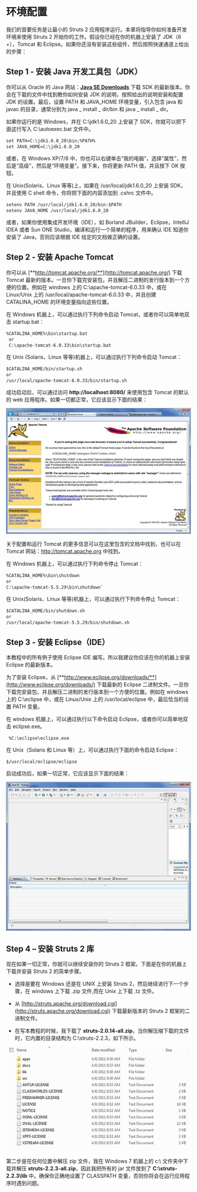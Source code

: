 # 环境配置

我们的首要任务是让最小的 Struts 2 应用程序运行。本章将指导你如何准备开发环境来使用 Struts 2 开始你的工作。假设你已经在你的机器上安装了 JDK（6 +），Tomcat 和 Eclipse。如果你还没有安装这些组件，然后按照快速通道上给出的步骤：

## Step 1 - 安装 Java 开发工具包（JDK）

你可以从 Oracle 的 Java 网站：[**Java SE Downloads**](http://www.oracle.com/technetwork/java/javase/downloads/index.html) 下载 SDK 的最新版本。你会在下载的文件中找到教你如何安装 JDK 的说明，按照给出的说明安装和配置 JDK 的设置。最后，设置 PATH 和 JAVA_HOME 环境变量，引入包含 java 和 javac 的目录，通常分别为 java _ install _ dir/bin 和 java _ install _ dir。

如果你运行的是 Windows，并在 C:\jdk1.6.0_20 上安装了 SDK，你就可以把下面这行写入 C:\autoexec.bat 文件中。

``` 
set PATH=C:\jdk1.6.0_20\bin;%PATH%
set JAVA_HOME=C:\jdk1.6.0_20
```

或者，在 Windows XP/7/8 中，你也可以右键单击“我的电脑”，选择“属性”，然后是“高级”，然后是“环境变量”。接下来，你将更新 PATH 值，并且按下 OK 按钮。

在 Unix(Solaris、Linux 等等)上，如果在 /usr/local/jdk1.6.0_20 上安装 SDK，并且使用 C shell 命令，你将把下面的内容添加到 .cshrc 文件中。

``` 
setenv PATH /usr/local/jdk1.6.0_20/bin:$PATH
setenv JAVA_HOME /usr/local/jdk1.6.0_20
```

或者，如果你使用集成开发环境（IDE），如 Borland JBuilder，Eclipse，IntelliJ IDEA 或者 Sun ONE Studio，编译和运行一个简单的程序，用来确认 IDE 知道你安装了 Java，否则应该根据 IDE 给定的文档做正确的设置。

## Step 2 - 安装 Apache Tomcat

你可以从 [**http://tomcat.apache.org/**](http://tomcat.apache.org/) 下载 Tomcat 最新的版本。一旦你下载完安装包，并且解压二进制的发行版本到一个方便的位置。例如在 windows 上的 C:\apache-tomcat-6.0.33 中，或在 Linux/Unix 上的 /usr/local/apache-tomcat-6.0.33 中，并且创建 CATALINA_HOME 的环境变量指向这些位置。

在 Windows 机器上，可以通过执行下列命令启动 Tomcat，或者你可以简单地双击 startup.bat：

``` 
%CATALINA_HOME%\bin\startup.bat
 or
 C:\apache-tomcat-6.0.33\bin\startup.bat
```

在 Unix (Solaris、Linux 等等)机器上，可以通过执行下列命令启动 Tomcat：

``` 
$CATALINA_HOME/bin/startup.sh
or
/usr/local/apache-tomcat-6.0.33/bin/startup.sh
```

成功启动后，可以通过访问 **http://localhost:8080/** 来使用包含 Tomcat 的默认的 web 应用程序。如果一切都正常，它应该显示下面的结果：

![](images/tomcathomepage.jpg)

关于配置和运行 Tomcat 的更多信息可以在这里包含的文档中找到，也可以在 Tomcat 网站：http://tomcat.apache.org 中找到。

在 Windows 机器上，可以通过执行下列命令停止 Tomcat：

``` 
%CATALINA_HOME%\bin\shutdown
or
C:\apache-tomcat-5.5.29\bin\shutdown`
```

在 Unix(Solaris、Linux 等等)机器上，可以通过执行下列命令停止 Tomcat：

``` 
$CATALINA_HOME/bin/shutdown.sh
or
/usr/local/apache-tomcat-5.5.29/bin/shutdown.sh
```

## Step 3 - 安装 Eclipse（IDE）

本教程中的所有例子使用 Eclipse IDE 编写。所以我建议你应该在你的机器上安装 Eclipse 的最新版本。

为了安装 Eclipse，从 [**http://www.eclipse.org/downloads/**](http://www.eclipse.org/downloads/) 下载最新的 Eclipse 二进制文件。一旦你下载完安装包，并且解压二进制的发行版本到一个方便的位置。例如在 windows 上的 C:\eclipse 中，或在 Linux/Unix 上的 /usr/local/eclipse 中，最后恰当的设置 PATH 变量。

在 windows 机器上，可以通过执行以下命令启动 Eclipse，或者你可以简单地双击 eclipse.exe。

``` 
 %C:\eclipse\eclipse.exe
```

在 Unix（Solaris 和 Linux 等）上，可以通过执行下面的命令启动 Eclipse：

``` 
$/usr/local/eclipse/eclipse
```

启动成功后，如果一切正常，它应该显示下面的结果：

![](images/eclipsehomepage.jpg)

## Step 4 – 安装 Struts 2 库

现在如果一切正常，你就可以继续安装你的 Struts 2 框架。下面是在你的机器上下载并安装 Struts 2 的简单步骤。

- 选择是要在 Windows 还是在 UNIX 上安装 Struts 2，然后继续进行下一个步骤，在 windows 上下载 .zip 文件,而在 Unix 上下载 .tz 文件。

- 从 [http://struts.apache.org/download.cgi](http://struts.apache.org/download.cgi) 下载最新版本的 Struts 2 框架的二进制文件。

- 在写本教程的时候，我下载了 **struts-2.0.14-all.zip**，当你解压缩下载的文件时，它内置的目录结构为 C:\struts-2.2.3，如下所示。

![](images/struts_directories.jpg)

第二步是在任何位置中解压 zip 文件，我在 Windows 7 机器上的 c:\ 文件夹中下载并解压 **struts-2.2.3-all.zip**，因此我把所有的 jar 文件放到了 **C:\struts-2.2.3\lib** 中。确保你正确地设置了 CLASSPATH 变量，否则你将会在运行应用程序时遇到问题。
